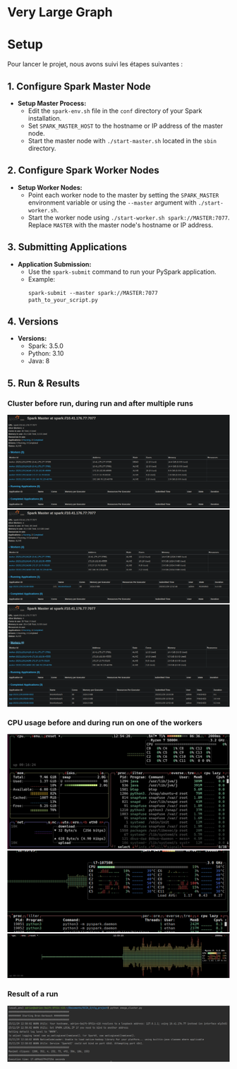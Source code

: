 # Very Large Graph

# Setup
Pour lancer le projet, nous avons suivi les étapes suivantes :

## 1. Configure Spark Master Node
- **Setup Master Process:**
   - Edit the `spark-env.sh` file in the `conf` directory of your Spark installation.
   - Set `SPARK_MASTER_HOST` to the hostname or IP address of the master node.
   - Start the master node with `./start-master.sh` located in the `sbin` directory.

## 2. Configure Spark Worker Nodes
- **Setup Worker Nodes:**
   - Point each worker node to the master by setting the `SPARK_MASTER` environment variable or using the `--master` argument with `./start-worker.sh`.
   - Start the worker node using `./start-worker.sh spark://MASTER:7077`. Replace `MASTER` with the master node's hostname or IP address.

## 3. Submitting Applications

- **Application Submission:**
   - Use the `spark-submit` command to run your PySpark application.
   - Example:
     ```shell
     spark-submit --master spark://MASTER:7077 path_to_your_script.py
     ```

## 4. Versions

- **Versions:**
   - Spark: 3.5.0
   - Python: 3.10
   - Java: 8


## 5. Run & Results

### Cluster before run, during run and after multiple runs
![alt text](https://github.com/Fiwex/vlg_project/blob/main/images/cluster_start.png)\
![alt text](https://github.com/Fiwex/vlg_project/blob/main/images/cluster_running.png)\
![alt text](https://github.com/Fiwex/vlg_project/blob/main/images/cluster_done.png)
### CPU usage before and during run on one of the workers
![alt text](https://github.com/Fiwex/vlg_project/blob/main/images/before_run.png)\
![alt text](https://github.com/Fiwex/vlg_project/blob/main/images/multiple_cores.png)\
![alt text](https://github.com/Fiwex/vlg_project/blob/main/images/high_cpu.png)

### Result of a run
![alt text](https://github.com/Fiwex/vlg_project/blob/main/images/result.png)

